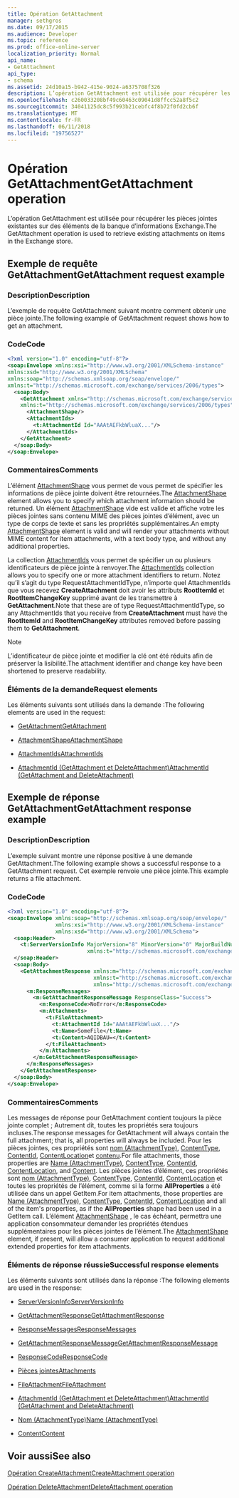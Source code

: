 ```yaml
---
title: Opération GetAttachment
manager: sethgros
ms.date: 09/17/2015
ms.audience: Developer
ms.topic: reference
ms.prod: office-online-server
localization_priority: Normal
api_name:
- GetAttachment
api_type:
- schema
ms.assetid: 24d10a15-b942-415e-9024-a6375708f326
description: L’opération GetAttachment est utilisée pour récupérer les pièces jointes existantes sur des éléments de la banque d’informations Exchange.
ms.openlocfilehash: c260033208bf49c60463c09041d8ffcc52a8f5c2
ms.sourcegitcommit: 34041125dc8c5f993b21cebfc4f8b72f0fd2cb6f
ms.translationtype: MT
ms.contentlocale: fr-FR
ms.lasthandoff: 06/11/2018
ms.locfileid: "19756527"
---
```

# <a name="getattachment-operation"></a><span data-ttu-id="afc77-103">Opération GetAttachment</span><span class="sxs-lookup"><span data-stu-id="afc77-103">GetAttachment operation</span></span>

<span data-ttu-id="afc77-104">L’opération GetAttachment est utilisée pour récupérer les pièces jointes existantes sur des éléments de la banque d’informations Exchange.</span><span class="sxs-lookup"><span data-stu-id="afc77-104">The GetAttachment operation is used to retrieve existing attachments on items in the Exchange store.</span></span>
  
## <a name="getattachment-request-example"></a><span data-ttu-id="afc77-105">Exemple de requête GetAttachment</span><span class="sxs-lookup"><span data-stu-id="afc77-105">GetAttachment request example</span></span>

### <a name="description"></a><span data-ttu-id="afc77-106">Description</span><span class="sxs-lookup"><span data-stu-id="afc77-106">Description</span></span>

<span data-ttu-id="afc77-107">L’exemple de requête GetAttachment suivant montre comment obtenir une pièce jointe.</span><span class="sxs-lookup"><span data-stu-id="afc77-107">The following example of GetAttachment request shows how to get an attachment.</span></span>
  
### <a name="code"></a><span data-ttu-id="afc77-108">Code</span><span class="sxs-lookup"><span data-stu-id="afc77-108">Code</span></span>

```XML
<?xml version="1.0" encoding="utf-8"?>
<soap:Envelope xmlns:xsi="http://www.w3.org/2001/XMLSchema-instance"
xmlns:xsd="http://www.w3.org/2001/XMLSchema"
xmlns:soap="http://schemas.xmlsoap.org/soap/envelope/"
xmlns:t="http://schemas.microsoft.com/exchange/services/2006/types">
  <soap:Body>
    <GetAttachment xmlns="http://schemas.microsoft.com/exchange/services/2006/messages"
    xmlns:t="http://schemas.microsoft.com/exchange/services/2006/types">
      <AttachmentShape/>
      <AttachmentIds>
        <t:AttachmentId Id="AAAtAEFkbWluaX..."/>
      </AttachmentIds>
    </GetAttachment>
  </soap:Body>
</soap:Envelope>
```

### <a name="comments"></a><span data-ttu-id="afc77-109">Commentaires</span><span class="sxs-lookup"><span data-stu-id="afc77-109">Comments</span></span>

<span data-ttu-id="afc77-110">L’élément [AttachmentShape](attachmentshape.md) vous permet de vous permet de spécifier les informations de pièce jointe doivent être retournées.</span><span class="sxs-lookup"><span data-stu-id="afc77-110">The [AttachmentShape](attachmentshape.md) element allows you to specify which attachment information should be returned.</span></span> <span data-ttu-id="afc77-111">Un élément [AttachmentShape](attachmentshape.md) vide est valide et affiche votre les pièces jointes sans contenu MIME des pièces jointes d’élément, avec un type de corps de texte et sans les propriétés supplémentaires.</span><span class="sxs-lookup"><span data-stu-id="afc77-111">An empty [AttachmentShape](attachmentshape.md) element is valid and will render your attachments without MIME content for item attachments, with a text body type, and without any additional properties.</span></span> 
  
<span data-ttu-id="afc77-112">La collection [AttachmentIds](attachmentids.md) vous permet de spécifier un ou plusieurs identificateurs de pièce jointe à renvoyer.</span><span class="sxs-lookup"><span data-stu-id="afc77-112">The [AttachmentIds](attachmentids.md) collection allows you to specify one or more attachment identifiers to return.</span></span> <span data-ttu-id="afc77-113">Notez qu’il s’agit du type RequestAttachmentIdType, n’importe quel AttachmentIds que vous recevez **CreateAttachment** doit avoir les attributs **RootItemId** et **RootItemChangeKey** supprimé avant de les transmettre à **GetAttachment**.</span><span class="sxs-lookup"><span data-stu-id="afc77-113">Note that these are of type RequestAttachmentIdType, so any AttachmentIds that you receive from **CreateAttachment** must have the **RootItemId** and **RootItemChangeKey** attributes removed before passing them to **GetAttachment**.</span></span>
  
> [!NOTE]
> <span data-ttu-id="afc77-114">L’identificateur de pièce jointe et modifier la clé ont été réduits afin de préserver la lisibilité.</span><span class="sxs-lookup"><span data-stu-id="afc77-114">The attachment identifier and change key have been shortened to preserve readability.</span></span> 
  
### <a name="request-elements"></a><span data-ttu-id="afc77-115">Éléments de la demande</span><span class="sxs-lookup"><span data-stu-id="afc77-115">Request elements</span></span>

<span data-ttu-id="afc77-116">Les éléments suivants sont utilisés dans la demande :</span><span class="sxs-lookup"><span data-stu-id="afc77-116">The following elements are used in the request:</span></span>
  
- [<span data-ttu-id="afc77-117">GetAttachment</span><span class="sxs-lookup"><span data-stu-id="afc77-117">GetAttachment</span></span>](getattachment.md)
    
- [<span data-ttu-id="afc77-118">AttachmentShape</span><span class="sxs-lookup"><span data-stu-id="afc77-118">AttachmentShape</span></span>](attachmentshape.md)
    
- [<span data-ttu-id="afc77-119">AttachmentIds</span><span class="sxs-lookup"><span data-stu-id="afc77-119">AttachmentIds</span></span>](attachmentids.md)
    
- [<span data-ttu-id="afc77-120">AttachmentId (GetAttachment et DeleteAttachment)</span><span class="sxs-lookup"><span data-stu-id="afc77-120">AttachmentId (GetAttachment and DeleteAttachment)</span></span>](attachmentid-getattachment-and-deleteattachment.md)
    
## <a name="getattachment-response-example"></a><span data-ttu-id="afc77-121">Exemple de réponse GetAttachment</span><span class="sxs-lookup"><span data-stu-id="afc77-121">GetAttachment response example</span></span>

### <a name="description"></a><span data-ttu-id="afc77-122">Description</span><span class="sxs-lookup"><span data-stu-id="afc77-122">Description</span></span>

<span data-ttu-id="afc77-123">L’exemple suivant montre une réponse positive à une demande GetAttachment.</span><span class="sxs-lookup"><span data-stu-id="afc77-123">The following example shows a successful response to a GetAttachment request.</span></span> <span data-ttu-id="afc77-124">Cet exemple renvoie une pièce jointe.</span><span class="sxs-lookup"><span data-stu-id="afc77-124">This example returns a file attachment.</span></span>
  
### <a name="code"></a><span data-ttu-id="afc77-125">Code</span><span class="sxs-lookup"><span data-stu-id="afc77-125">Code</span></span>

```XML
<?xml version="1.0" encoding="utf-8"?>
<soap:Envelope xmlns:soap="http://schemas.xmlsoap.org/soap/envelope/" 
               xmlns:xsi="http://www.w3.org/2001/XMLSchema-instance" 
               xmlns:xsd="http://www.w3.org/2001/XMLSchema">
  <soap:Header>
    <t:ServerVersionInfo MajorVersion="8" MinorVersion="0" MajorBuildNumber="662" MinorBuildNumber="0" 
                         xmlns:t="http://schemas.microsoft.com/exchange/services/2006/types"/>
  </soap:Header>
  <soap:Body>
    <GetAttachmentResponse xmlns:m="http://schemas.microsoft.com/exchange/services/2006/messages" 
                           xmlns:t="http://schemas.microsoft.com/exchange/services/2006/types" 
                           xmlns="http://schemas.microsoft.com/exchange/services/2006/messages">
      <m:ResponseMessages>
        <m:GetAttachmentResponseMessage ResponseClass="Success">
          <m:ResponseCode>NoError</m:ResponseCode>
          <m:Attachments>
            <t:FileAttachment>
              <t:AttachmentId Id="AAAtAEFkbWluaX..."/>
              <t:Name>SomeFile</t:Name>
              <t:Content>AQIDBAU=</t:Content>
            </t:FileAttachment>
          </m:Attachments>
        </m:GetAttachmentResponseMessage>
      </m:ResponseMessages>
    </GetAttachmentResponse>
  </soap:Body>
</soap:Envelope>
```

### <a name="comments"></a><span data-ttu-id="afc77-126">Commentaires</span><span class="sxs-lookup"><span data-stu-id="afc77-126">Comments</span></span>

<span data-ttu-id="afc77-127">Les messages de réponse pour GetAttachment contient toujours la pièce jointe complet ; Autrement dit, toutes les propriétés sera toujours incluses.</span><span class="sxs-lookup"><span data-stu-id="afc77-127">The response messages for GetAttachment will always contain the full attachment; that is, all properties will always be included.</span></span> <span data-ttu-id="afc77-128">Pour les pièces jointes, ces propriétés sont [nom (AttachmentType)](name-attachmenttype.md), [ContentType](contenttype.md), [ContentId](contentid.md), [ContentLocation](contentlocation.md)et [contenu](content.md).</span><span class="sxs-lookup"><span data-stu-id="afc77-128">For file attachments, those properties are [Name (AttachmentType)](name-attachmenttype.md), [ContentType](contenttype.md), [ContentId](contentid.md), [ContentLocation](contentlocation.md), and [Content](content.md).</span></span> <span data-ttu-id="afc77-129">Les pièces jointes d’élément, ces propriétés sont [nom (AttachmentType)](name-attachmenttype.md), [ContentType](contenttype.md), [ContentId](contentid.md), [ContentLocation](contentlocation.md) et toutes les propriétés de l’élément, comme si la forme **AllProperties** a été utilisée dans un appel GetItem.</span><span class="sxs-lookup"><span data-stu-id="afc77-129">For item attachments, those properties are [Name (AttachmentType)](name-attachmenttype.md), [ContentType](contenttype.md), [ContentId](contentid.md), [ContentLocation](contentlocation.md) and all of the item's properties, as if the **AllProperties** shape had been used in a GetItem call.</span></span> <span data-ttu-id="afc77-130">L’élément [AttachmentShape](attachmentshape.md) , le cas échéant, permettra une application consommateur demander les propriétés étendues supplémentaires pour les pièces jointes de l’élément.</span><span class="sxs-lookup"><span data-stu-id="afc77-130">The [AttachmentShape](attachmentshape.md) element, if present, will allow a consumer application to request additional extended properties for item attachments.</span></span> 
  
### <a name="successful-response-elements"></a><span data-ttu-id="afc77-131">Éléments de réponse réussie</span><span class="sxs-lookup"><span data-stu-id="afc77-131">Successful response elements</span></span>

<span data-ttu-id="afc77-132">Les éléments suivants sont utilisés dans la réponse :</span><span class="sxs-lookup"><span data-stu-id="afc77-132">The following elements are used in the response:</span></span>
  
- [<span data-ttu-id="afc77-133">ServerVersionInfo</span><span class="sxs-lookup"><span data-stu-id="afc77-133">ServerVersionInfo</span></span>](serverversioninfo.md)
    
- [<span data-ttu-id="afc77-134">GetAttachmentResponse</span><span class="sxs-lookup"><span data-stu-id="afc77-134">GetAttachmentResponse</span></span>](getattachmentresponse.md)
    
- [<span data-ttu-id="afc77-135">ResponseMessages</span><span class="sxs-lookup"><span data-stu-id="afc77-135">ResponseMessages</span></span>](responsemessages.md)
    
- [<span data-ttu-id="afc77-136">GetAttachmentResponseMessage</span><span class="sxs-lookup"><span data-stu-id="afc77-136">GetAttachmentResponseMessage</span></span>](getattachmentresponsemessage.md)
    
- [<span data-ttu-id="afc77-137">ResponseCode</span><span class="sxs-lookup"><span data-stu-id="afc77-137">ResponseCode</span></span>](responsecode.md)
    
- [<span data-ttu-id="afc77-138">Pièces jointes</span><span class="sxs-lookup"><span data-stu-id="afc77-138">Attachments</span></span>](attachments-ex15websvcsotherref.md)
    
- [<span data-ttu-id="afc77-139">FileAttachment</span><span class="sxs-lookup"><span data-stu-id="afc77-139">FileAttachment</span></span>](fileattachment.md)
    
- [<span data-ttu-id="afc77-140">AttachmentId (GetAttachment et DeleteAttachment)</span><span class="sxs-lookup"><span data-stu-id="afc77-140">AttachmentId (GetAttachment and DeleteAttachment)</span></span>](attachmentid-getattachment-and-deleteattachment.md)
    
- [<span data-ttu-id="afc77-141">Nom (AttachmentType)</span><span class="sxs-lookup"><span data-stu-id="afc77-141">Name (AttachmentType)</span></span>](name-attachmenttype.md)
    
- [<span data-ttu-id="afc77-142">Content</span><span class="sxs-lookup"><span data-stu-id="afc77-142">Content</span></span>](content.md)
    
## <a name="see-also"></a><span data-ttu-id="afc77-143">Voir aussi</span><span class="sxs-lookup"><span data-stu-id="afc77-143">See also</span></span>



[<span data-ttu-id="afc77-144">Opération CreateAttachment</span><span class="sxs-lookup"><span data-stu-id="afc77-144">CreateAttachment operation</span></span>](createattachment-operation.md)
  
[<span data-ttu-id="afc77-145">Opération DeleteAttachment</span><span class="sxs-lookup"><span data-stu-id="afc77-145">DeleteAttachment operation</span></span>](deleteattachment-operation.md)

